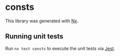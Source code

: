 # consts

This library was generated with [Nx](https://nx.dev).

## Running unit tests

Run `nx test consts` to execute the unit tests via [Jest](https://jestjs.io).
